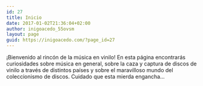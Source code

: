 ```yaml
---
id: 27
title: Inicio
date: 2017-01-02T21:36:04+02:00
author: inigoacedo_55ovsm
layout: page
guid: https://inigoacedo.com/?page_id=27
---
```

¡Bienvenido al rincón de la música en vinilo! En esta página encontrarás curiosidades sobre música en general, sobre la caza y captura de discos de vinilo a través de distintos países y sobre el maravilloso mundo del coleccionismo de discos. Cuidado que esta mierda engancha&#8230;